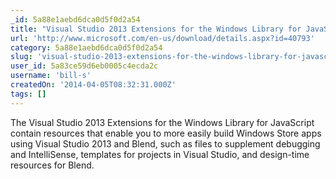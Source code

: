 ```yaml
---
_id: 5a88e1aebd6dca0d5f0d2a54
title: "Visual Studio 2013 Extensions for the Windows Library for JavaScript"
url: 'http://www.microsoft.com/en-us/download/details.aspx?id=40793'
category: 5a88e1aebd6dca0d5f0d2a54
slug: 'visual-studio-2013-extensions-for-the-windows-library-for-javascript'
user_id: 5a83ce59d6eb0005c4ecda2c
username: 'bill-s'
createdOn: '2014-04-05T08:32:31.000Z'
tags: []
---
```


The Visual Studio 2013 Extensions for the Windows Library for JavaScript contain resources that enable you to more easily build Windows Store apps using Visual Studio 2013 and Blend, such as files to supplement debugging and IntelliSense, templates for projects in Visual Studio, and design-time resources for Blend.
